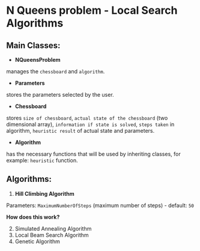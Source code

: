 # N Queens problem - Local Search Algorithms

## Main Classes:
- **NQueensProblem**

manages the `chessboard` and `algorithm`.
- **Parameters**

stores the parameters selected by the user.

- **Chessboard**

stores `size of chessboard`, `actual state of the chessboard` (two dimensional array), `information if state is solved`, `steps taken` in algorithm, `heuristic result` of actual state and parameters.

- **Algorithm**

has the necessary functions that will be used by inheriting classes, for example: `heuristic` function.

## Algorithms:
1. **Hill Climbing Algorithm**

Parameters: `MaximumNumberOfSteps` (maximum number of steps) - default: `50`

**How does this work?**



2. Simulated Annealing Algorithm
3. Local Beam Search Algorithm
4. Genetic Algorithm
